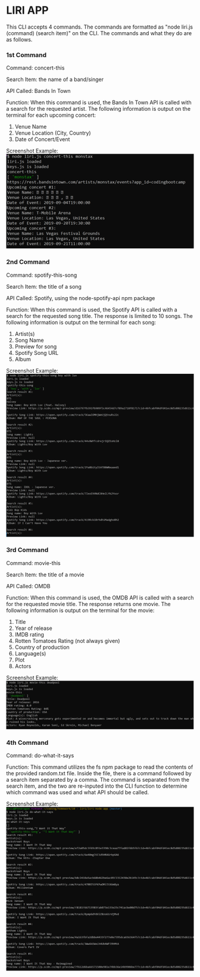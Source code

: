 # LIRI APP #

This CLI accepts 4 commands. The commands are formatted as "node liri.js (command) (search item)" on the CLI. The commands and what they do are as follows.


### 1st Command ###

Command: concert-this

Search Item: the name of a band/singer

API Called: Bands In Town

Function: When this command is used, the Bands In Town API is called with a search for the requested artist. The following information is output on the terminal for each upcoming concert:
1. Venue Name
2. Venue Location (City, Country)
3. Date of Concert/Event

Screenshot Example:
![screenshot showing results of "concert-this" command](images/command1.PNG)


### 2nd Command ###

Command: spotify-this-song

Search Item: the title of a song

API Called: Spotify, using the node-spotify-api npm package

Function: When this command is used, the Spotify API is called with a search for the requested song title. The response is limited to 10 songs. The following information is output on the terminal for each song:
1. Artist(s)
2. Song Name
3. Preview for song
4. Spotify Song URL
5. Album

Screenshot Example:
![screenshot showing results of "spotify-this-song" command](images/command2.PNG)


### 3rd Command ###

Command: movie-this

Search Item: the title of a movie

API Called: OMDB

Function: When this command is used, the OMDB API is called with a search for the requested movie title. The response returns one movie. The following information is output on the terminal for the movie:
1. Title
2. Year of release
3. IMDB rating
4. Rotten Tomatoes Rating (not always given)
5. Country of production
6. Language(s)
7. Plot
8. Actors

Screenshot Example:
![screenshot showing results of "movie-this" command](images/command3.PNG)


### 4th Command ###

Command: do-what-it-says

Function: This command utilizes the fs npm package to read the contents of the provided random.txt file. Inside the file, there is a command followed by a search item separated by a comma. The command is separated from the search item, and the two are re-inputed into the CLI function to determine which command was used and what API should be called.

Screenshot Example:
![screenshot showing results of "do-what-it-says" command](images/command4.PNG)